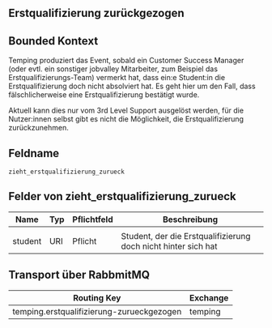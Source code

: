## Erstqualifizierung zurückgezogen

## Bounded Kontext

Temping produziert das Event, sobald ein Customer Success Manager (oder evtl. ein sonstiger jobvalley Mitarbeiter, zum Beispiel das Erstqualifizierungs-Team) vermerkt hat, dass ein:e Student:in die Erstqualifizierung doch nicht absolviert hat. Es geht hier um den Fall, dass fälschlicherweise eine Erstqualifizierung bestätigt wurde.

Aktuell kann dies nur vom 3rd Level Support ausgelöst werden, für die Nutzer:innen selbst gibt es nicht die Möglichkeit, die Erstqualifizierung zurückzunehmen.

## Feldname

`zieht_erstqualifizierung_zurueck`

## Felder von zieht_erstqualifizierung_zurueck

| Name                         | Typ              | Pflichtfeld | Beschreibung                                                            |
| ---------------------------- | ---------------- | ----------- | ----------------------------------------------------------------------- |
            |
| student                  | URI              | Pflicht     | Student, der die Erstqualifizierung doch nicht hinter sich hat |

## Transport über RabbmitMQ

| Routing Key                 | Exchange |
| --------------------------- | -------- |
| temping.erstqualifizierung-zurueckgezogen | temping  |
